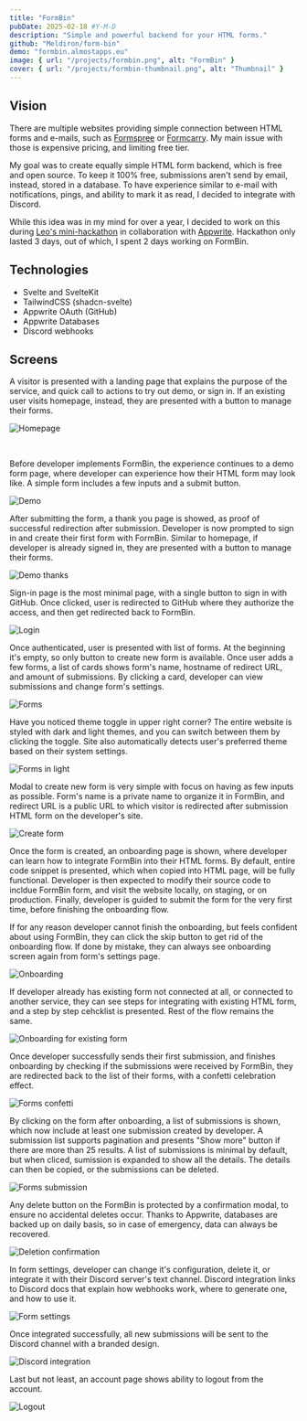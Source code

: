 ```yaml
---
title: "FormBin"
pubDate: 2025-02-18 #Y-M-D
description: "Simple and powerful backend for your HTML forms."
github: "Meldiron/form-bin"
demo: "formbin.almostapps.eu"
image: { url: "/projects/formbin.png", alt: "FormBin" }
cover: { url: "/projects/formbin-thumbnail.png", alt: "Thumbnail" }
---
```


## Vision

There are multiple websites providing simple connection between HTML forms and e-mails, such as [Formspree](https://formspree.io/) or [Formcarry](https://formcarry.com/). My main issue with those is expensive pricing, and limiting free tier.

My goal was to create equally simple HTML form backend, which is free and open source. To keep it 100% free, submissions aren't send by email, instead, stored in a database. To have experience similar to e-mail with notifications, pings, and ability to mark it as read, I decided to integrate with Discord.

While this idea was in my mind for over a year, I decided to work on this during [Leo's mini-hackathon](https://www.twitch.tv/learnwithleon) in collaboration with [Appwrite](https://appwrite.io/). Hackathon only lasted 3 days, out of which, I spent 2 days working on FormBin.

## Technologies

- Svelte and SvelteKit
- TailwindCSS (shadcn-svelte)
- Appwrite OAuth (GitHub)
- Appwrite Databases
- Discord webhooks

## Screens

A visitor is presented with a landing page that explains the purpose of the service, and quick call to actions to try out demo, or sign in. If an existing user visits homepage, instead, they are presented with a button to manage their forms.

![Homepage](/projects/formbin/homepage.png)

<br />

Before developer implements FormBin, the experience continues to a demo form page, where developer can experience how their HTML form may look like. A simple form includes a few inputs and a submit button.

![Demo](/projects/formbin/demo.png)

After submitting the form, a thank you page is showed, as proof of successful redirection after submission. Developer is now prompted to sign in and create their first form with FormBin. Similar to homepage, if developer is already signed in, they are presented with a button to manage their forms.

![Demo thanks](/projects/formbin/demo-thanks.png)

Sign-in page is the most minimal page, with a single button to sign in with GitHub. Once clicked, user is redirected to GitHub where they authorize the access, and then get redirected back to FormBin.

![Login](/projects/formbin/login.png)

Once authenticated, user is presented with list of forms. At the beginning it's empty, so only button to create new form is available. Once user adds a few forms, a list of cards shows form's name, hostname of redirect URL, and amount of submissions. By clicking a card, developer can view submissions and change form's settings.

![Forms](/projects/formbin/forms.png)

Have you noticed theme toggle in upper right corner? The entire website is styled with dark and light themes, and you can switch between them by clicking the toggle. Site also automatically detects user's preferred theme based on their system settings.

![Forms in light](/projects/formbin/light-theme.png)

Modal to create new form is very simple with focus on having as few inputs as possible. Form's name is a private name to organize it in FormBin, and redirect URL is a public URL to which visitor is redirected after submission HTML form on the developer's site.

![Create form](/projects/formbin/form-create.png)

Once the form is created, an onboarding page is shown, where developer can learn how to integrate FormBin into their HTML forms. By default, entire code snippet is presented, which when copied into HTML page, will be fully functional. Developer is then expected to modify their source code to incldue FormBin form, and visit the website locally, on staging, or on production. Finally, developer is guided to submit the form for the very first time, before finishing the onboarding flow.

If for any reason developer cannot finish the onboarding, but feels confident about using FormBin, they can click the skip button to get rid of the onboarding flow. If done by mistake, they can always see onboarding screen again from form's settings page.

![Onboarding](/projects/formbin/form-onboarding.png)

If developer already has existing form not connected at all, or connected to another service, they can see steps for integrating with existing HTML form, and a step by step cehcklist is presented. Rest of the flow remains the same.

![Onboarding for existing form](/projects/formbin/form-onboarding-existing.png)

Once developer successfully sends their first submission, and finishes onboarding by checking if the submissions were received by FormBin, they are redirected back to the list of their forms, with a confetti celebration effect.

![Forms confetti](/projects/formbin/form-celebrate.png)

By clicking on the form after onboarding, a list of submissions is shown, which now include at least one submission created by developer. A submission list supports pagination and presents "Show more" button if there are more than 25 results. A list of submissions is minimal by default, but when cliced, sumission is expanded to show all the details. The details can then be copied, or the submissions can be deleted.

![Forms submission](/projects/formbin/form-submission.png)

Any delete button on the FormBin is protected by a confirmation modal, to ensure no accidental deletes occur. Thanks to Appwrite, databases are backed up on daily basis, so in case of emergency, data can always be recovered.

![Deletion confirmation](/projects/formbin/delete-confirm.png)

In form settings, developer can change it's configuration, delete it, or integrate it with their Discord server's text channel. Discord integration links to Discord docs that explain how webhooks work, where to generate one, and how to use it.

![Form settings](/projects/formbin/form-settings.png)

Once integrated successfully, all new submissions will be sent to the Discord channel with a branded design.

![Discord integration](/projects/formbin/discord.png)

Last but not least, an account page shows ability to logout from the account.

![Logout](/projects/formbin/logout.png)
